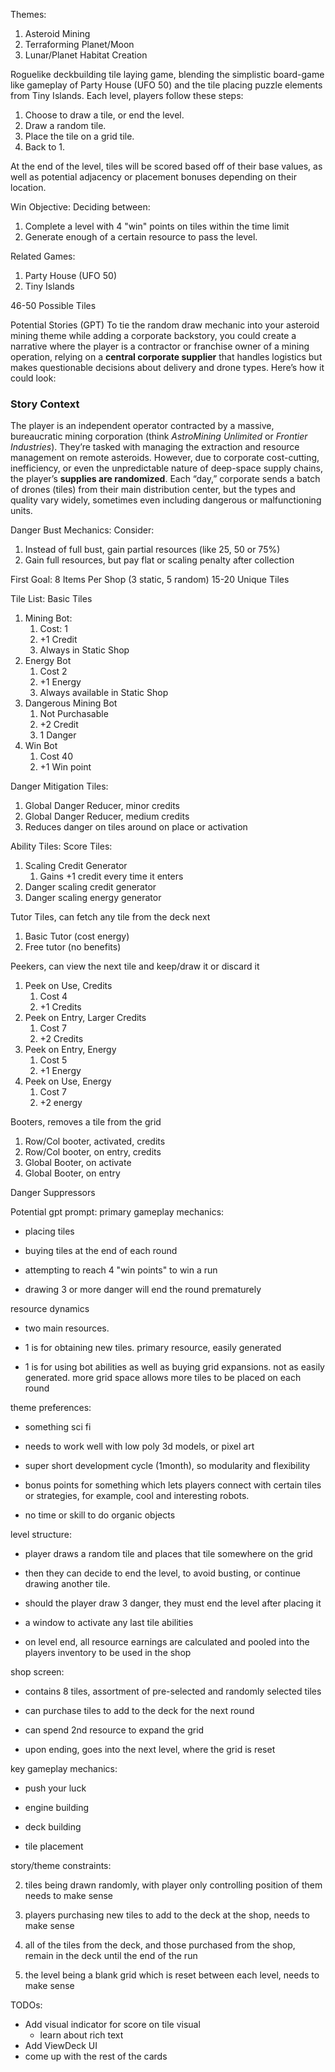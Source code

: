 Themes:
1. Asteroid Mining
2. Terraforming Planet/Moon
3. Lunar/Planet Habitat Creation

Roguelike deckbuilding tile laying game, blending the simplistic board-game like gameplay of Party House (UFO 50) and the tile placing puzzle elements from Tiny Islands. Each level, players follow these steps:

1. Choose to draw a tile, or end the level.
2. Draw a random tile.
4. Place the tile on a grid tile.
5. Back to 1.

At the end of the level, tiles will be scored based off of their base values, as well as potential adjacency or placement bonuses depending on their location.

Win Objective:
Deciding between:
1. Complete a level with 4 "win" points on tiles within the time limit
2. Generate enough of a certain resource to pass the level.

Related Games:
1. Party House (UFO 50)
2. Tiny Islands

46-50 Possible Tiles

Potential Stories (GPT)
To tie the random draw mechanic into your asteroid mining theme while adding a corporate backstory, you could create a narrative where the player is a contractor or franchise owner of a mining operation, relying on a **central corporate supplier** that handles logistics but makes questionable decisions about delivery and drone types. Here’s how it could look:
### Story Context

The player is an independent operator contracted by a massive, bureaucratic mining corporation (think _AstroMining Unlimited_ or _Frontier Industries_). They’re tasked with managing the extraction and resource management on remote asteroids. However, due to corporate cost-cutting, inefficiency, or even the unpredictable nature of deep-space supply chains, the player’s **supplies are randomized**. Each “day,” corporate sends a batch of drones (tiles) from their main distribution center, but the types and quality vary widely, sometimes even including dangerous or malfunctioning units.

Danger Bust Mechanics:
Consider:
1. Instead of full bust, gain partial resources (like 25, 50 or 75%)
2. Gain full resources, but pay flat or scaling penalty after collection

First Goal:
8 Items Per Shop (3 static, 5 random)
15-20 Unique Tiles

Tile List:
Basic Tiles
1. Mining Bot:
	1. Cost: 1
	2. +1 Credit
	3. Always in Static Shop
2. Energy Bot
	1. Cost 2
	2. +1 Energy
	3. Always available in Static Shop
3. Dangerous Mining Bot
	1.  Not Purchasable
	2. +2 Credit
	3. 1 Danger
4. Win Bot
	1. Cost 40
	2. +1 Win point

Danger Mitigation Tiles:
1. Global Danger Reducer, minor credits
2. Global Danger Reducer, medium credits
3. Reduces danger on tiles around on place or activation

Ability Tiles:
Score Tiles:
1. Scaling Credit Generator
	1. Gains +1 credit every time it enters
2. Danger scaling credit generator
3. Danger scaling energy generator

Tutor Tiles, can fetch any tile from the deck next
1. Basic Tutor (cost energy)
2. Free tutor (no benefits)


Peekers, can view the next tile and keep/draw it or discard it
1. Peek on Use, Credits
	1. Cost 4
	2. +1 Credits
2. Peek on Entry, Larger Credits
	1. Cost 7
	2. +2 Credits
3. Peek on Entry, Energy
	1.  Cost 5
	2. +1 Energy
4. Peek on Use, Energy
	1. Cost 7
	2.  +2 energy


Booters, removes a tile from the grid
1. Row/Col booter, activated, credits
2. Row/Col booter, on entry, credits
3. Global Booter, on activate
4. Global Booter, on entry

Danger Suppressors

Potential gpt prompt:
primary gameplay mechanics:

- placing tiles

- buying tiles at the end of each round

- attempting to reach 4 "win points" to win a run

- drawing 3 or more danger will end the round prematurely

resource dynamics

- two main resources.

- 1 is for obtaining new tiles. primary resource, easily generated

- 1 is for using bot abilities as well as buying grid expansions. not as easily generated. more grid space allows more tiles to be placed on each round

theme preferences:

- something sci fi

- needs to work well with low poly 3d models, or pixel art

- super short development cycle (1month), so modularity and flexibility

- bonus points for something which lets players connect with certain tiles or strategies, for example, cool and interesting robots.

- no time or skill to do organic objects

level structure:

- player draws a random tile and places that tile somewhere on the grid

- then they can decide to end the level, to avoid busting, or continue drawing another tile.

- should the player draw 3 danger, they must end the level after placing it

- a window to activate any last tile abilities

- on level end, all resource earnings are calculated and pooled into the players inventory to be used in the shop

shop screen:

- contains 8 tiles, assortment of pre-selected and randomly selected tiles

- can purchase tiles to add to the deck for the next round

- can spend 2nd resource to expand the grid

- upon ending, goes into the next level, where the grid is reset

key gameplay mechanics:

- push your luck

- engine building

- deck building

- tile placement

story/theme constraints:

2. tiles being drawn randomly, with player only controlling position of them needs to make sense

3. players purchasing new tiles to add to the deck at the shop, needs to make sense

4. all of the tiles from the deck, and those purchased from the shop, remain in the deck until the end of the run

5. the level being a blank grid which is reset between each level, needs to make sense



TODOs:
- Add visual indicator for score on tile visual 
	- learn about rich text
- Add ViewDeck UI
- come up with the rest of the cards